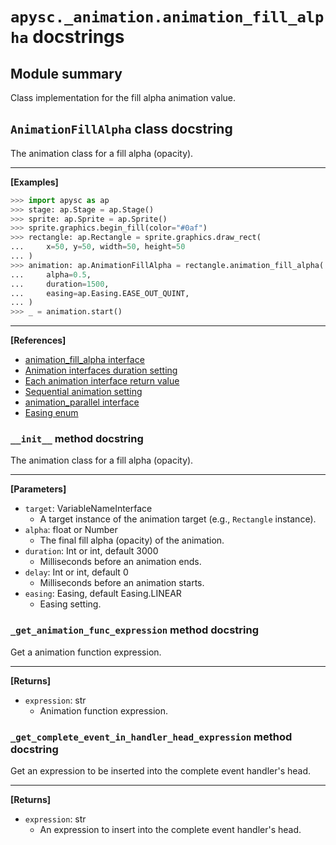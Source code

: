 # `apysc._animation.animation_fill_alpha` docstrings

## Module summary

Class implementation for the fill alpha animation value.

## `AnimationFillAlpha` class docstring

The animation class for a fill alpha (opacity).<hr>

**[Examples]**

```py
>>> import apysc as ap
>>> stage: ap.Stage = ap.Stage()
>>> sprite: ap.Sprite = ap.Sprite()
>>> sprite.graphics.begin_fill(color="#0af")
>>> rectangle: ap.Rectangle = sprite.graphics.draw_rect(
...     x=50, y=50, width=50, height=50
... )
>>> animation: ap.AnimationFillAlpha = rectangle.animation_fill_alpha(
...     alpha=0.5,
...     duration=1500,
...     easing=ap.Easing.EASE_OUT_QUINT,
... )
>>> _ = animation.start()
```

<hr>

**[References]**

- [animation_fill_alpha interface](https://simon-ritchie.github.io/apysc/en/animation_fill_alpha.html)
- [Animation interfaces duration setting](https://simon-ritchie.github.io/apysc/en/animation_duration.html)
- [Each animation interface return value](https://simon-ritchie.github.io/apysc/en/animation_return_value.html)
- [Sequential animation setting](https://simon-ritchie.github.io/apysc/en/sequential_animation.html)
- [animation_parallel interface](https://simon-ritchie.github.io/apysc/en/animation_parallel.html)
- [Easing enum](https://simon-ritchie.github.io/apysc/en/easing_enum.html)

### `__init__` method docstring

The animation class for a fill alpha (opacity).<hr>

**[Parameters]**

- `target`: VariableNameInterface
  - A target instance of the animation target (e.g., `Rectangle` instance).
- `alpha`: float or Number
  - The final fill alpha (opacity) of the animation.
- `duration`: Int or int, default 3000
  - Milliseconds before an animation ends.
- `delay`: Int or int, default 0
  - Milliseconds before an animation starts.
- `easing`: Easing, default Easing.LINEAR
  - Easing setting.

### `_get_animation_func_expression` method docstring

Get a animation function expression.<hr>

**[Returns]**

- `expression`: str
  - Animation function expression.

### `_get_complete_event_in_handler_head_expression` method docstring

Get an expression to be inserted into the complete event handler's head.<hr>

**[Returns]**

- `expression`: str
  - An expression to insert into the complete event handler's head.